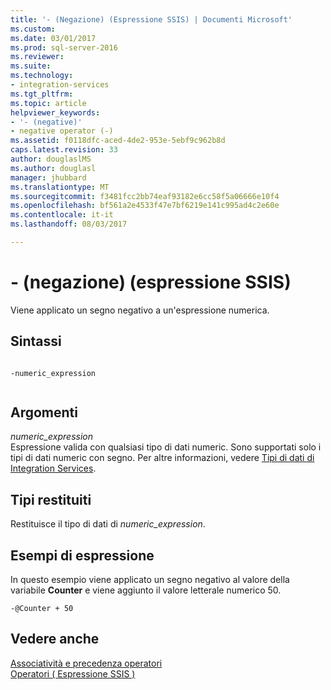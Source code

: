 ```yaml
---
title: '- (Negazione) (Espressione SSIS) | Documenti Microsoft'
ms.custom: 
ms.date: 03/01/2017
ms.prod: sql-server-2016
ms.reviewer: 
ms.suite: 
ms.technology:
- integration-services
ms.tgt_pltfrm: 
ms.topic: article
helpviewer_keywords:
- '- (negative)'
- negative operator (-)
ms.assetid: f0118dfc-aced-4de2-953e-5ebf9c962b8d
caps.latest.revision: 33
author: douglaslMS
ms.author: douglasl
manager: jhubbard
ms.translationtype: MT
ms.sourcegitcommit: f3481fcc2bb74eaf93182e6cc58f5a06666e10f4
ms.openlocfilehash: bf561a2e4533f47e7bf6219e141c995ad4c2e60e
ms.contentlocale: it-it
ms.lasthandoff: 08/03/2017

---
```

# <a name="--negate-ssis-expression"></a>- (negazione) (espressione SSIS)
  Viene applicato un segno negativo a un'espressione numerica.  
  
## <a name="syntax"></a>Sintassi  
  
```  
  
-numeric_expression  
  
```  
  
## <a name="arguments"></a>Argomenti  
 *numeric_expression*  
 Espressione valida con qualsiasi tipo di dati numeric. Sono supportati solo i tipi di dati numeric con segno. Per altre informazioni, vedere [Tipi di dati di Integration Services](../../integration-services/data-flow/integration-services-data-types.md).  
  
## <a name="result-types"></a>Tipi restituiti  
 Restituisce il tipo di dati di *numeric_expression*.  
  
## <a name="expression-examples"></a>Esempi di espressione  
 In questo esempio viene applicato un segno negativo al valore della variabile **Counter** e viene aggiunto il valore letterale numerico 50.  
  
```  
-@Counter + 50  
```  
  
## <a name="see-also"></a>Vedere anche  
 [Associatività e precedenza operatori](../../integration-services/expressions/operator-precedence-and-associativity.md)   
 [Operatori &#40; Espressione SSIS &#41;](../../integration-services/expressions/operators-ssis-expression.md)  
  
  
